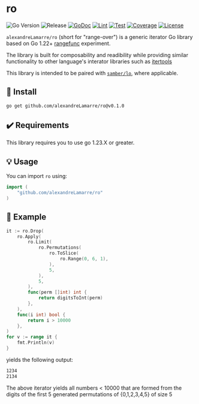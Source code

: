 # ro

![Go Version](https://img.shields.io/badge/Go-%3E%3D%201.23-%23007d9c)
![Release](https://img.shields.io/github/v/release/alexandreLamarre/ro)
[![GoDoc](https://godoc.org/github.com/alexandreLamarre/ro?status.svg)](https://pkg.go.dev/github.com/alexandreLamarre/ro)
[![Lint](https://github.com/alexandreLamarre/ro/actions/workflows/lint.yaml/badge.svg)](https://github.com/alexandreLamarre/ro/actions/workflows/lint.yaml)
[![Test](https://github.com/alexandreLamarre/ro/actions/workflows/test.yaml/badge.svg)](https://github.com/alexandreLamarre/ro/actions/workflows/test.yaml)
[![Coverage](https://img.shields.io/codecov/c/github/alexandreLamarre/ro)](https://codecov.io/gh/alexandreLamarre/ro)
[![License](https://img.shields.io/github/license/alexandreLamarre/ro)](./LICENSE)


`alexandreLamarre/ro` (short for "range-over") is a generic iterator Go library based on Go 1.22+ [rangefunc](https://go.dev/wiki/RangefuncExperiment) experiment.

The library is built for composability and readibility while providing similar functionality to other language's interator libraries such as [itertools](https://docs.python.org/3/library/itertools.html)

This library is intended to be paired with [`samber/lo`](https://github.com/samber/lo), where applicable.

## 🚀 Install

```sh
go get github.com/alexandreLamarre/ro@v0.1.0
```

## ✔️ Requirements

This library requires you to use go 1.23.X or greater.

## 💡 Usage

You can import `ro` using:

```go
import (
    "github.com/alexandreLamarre/ro"
)
```


## 👀 Example

```go
it := ro.Drop(
    ro.Apply(
        ro.Limit(
            ro.Permutations(
                ro.ToSlice(
                    ro.Range(0, 6, 1),
                ),
                5,
            ),
            5,
        ),
        func(perm []int) int {
            return digitsToInt(perm)
        },
    ),
    func(i int) bool {
        return i > 10000
    },
)
for v := range it {
    fmt.Println(v)
}
```

yields the following output:
```sh
1234
2134
```

The above iterator yields all numbers < 10000 that are formed from the digits of the first 5 generated permutations of {0,1,2,3,4,5} of size 5
